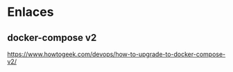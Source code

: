 # Enlaces

## docker-compose v2
https://www.howtogeek.com/devops/how-to-upgrade-to-docker-compose-v2/